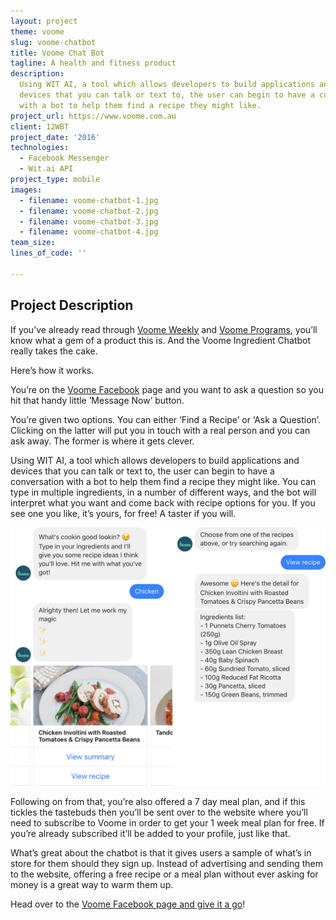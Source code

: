 ```yaml
---
layout: project
theme: voome
slug: voome-chatbot
title: Voome Chat Bot
tagline: A health and fitness product
description:
  Using WIT AI, a tool which allows developers to build applications and
  devices that you can talk or text to, the user can begin to have a conversation
  with a bot to help them find a recipe they might like.
project_url: https://www.voome.com.au
client: 12WBT
project_date: '2016'
technologies:
  - Facebook Messenger
  - Wit.ai API
project_type: mobile
images:
  - filename: voome-chatbot-1.jpg
  - filename: voome-chatbot-2.jpg
  - filename: voome-chatbot-3.jpg
  - filename: voome-chatbot-4.jpg
team_size:
lines_of_code: ''

---
```


<h2 class="h4">Project Description</h2>

If you’ve already read through [Voome Weekly](/portfolio/voome-weekly) and [Voome Programs](/portfolio/voome-programs), you’ll know what a gem of a product this is. And the Voome Ingredient Chatbot really takes the cake.

Here’s how it works.

You’re on the [Voome Facebook](https://www.facebook.com/VoomeHQ/) page and you want to ask a question so you hit that handy little ’Message Now’ button.

You’re given two options. You can either ‘Find a Recipe’ or ‘Ask a Question’. Clicking on the latter will put you in touch with a real person and you can ask away. The former is where it gets clever.

Using WIT AI, a tool which allows developers to build applications and devices that you can talk or text to, the user can begin to have a conversation with a bot to help them find a recipe they might like. You can type in multiple ingredients, in a number of different ways, and the bot will interpret what you want and come back with recipe options for you. If you see one you like, it’s yours, for free! A taster if you will.

![](/assets/uploads/2018/voome-chatbot-chat.jpg)

Following on from that, you’re also offered a 7 day meal plan, and if this tickles the tastebuds then you’ll be sent over to the website where you’ll need to subscribe to Voome in order to get your 1 week meal plan for free. If you’re already subscribed it’ll be added to your profile, just like that.

What’s great about the chatbot is that it gives users a sample of what’s in store for them should they sign up. Instead of advertising and sending them to the website, offering a free recipe or a meal plan without ever asking for money is a great way to warm them up.

Head over to the [Voome Facebook page and give it a go](https://www.facebook.com/VoomeHQ/)!

